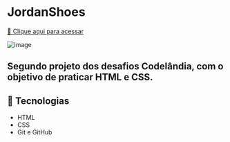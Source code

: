 # JordanShoes

[🔗 Clique aqui para acessar](https://arthur-diasz.github.io/Desafio02-JordanShoes/)

![image](https://github.com/Arthur-Diasz/Desafio02-JordanShoes/assets/117912903/c0313812-29a5-4db6-893f-6ba709cde423)

## Segundo projeto dos desafios Codelândia, com o objetivo de praticar HTML e CSS.

## 🤖 Tecnologias

- HTML
- CSS
- Git e GitHub

